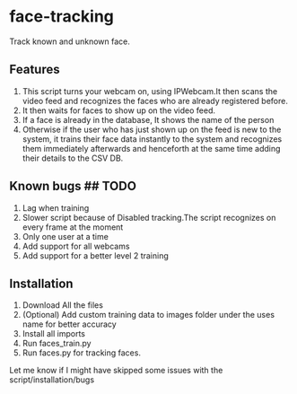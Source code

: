 # face-tracking
Track known and unknown face.

## Features
1) This script turns your webcam on, using IPWebcam.It then scans the video feed and recognizes the faces who are already registered before. 
2) It then waits for faces to show up on the video feed.
3) If a face is already in the database, It shows the name of the person 
4) Otherwise if the user who has just shown up on the feed is new to the system, it trains their face data instantly to the system and recognizes them immediately afterwards and henceforth at the same time adding their details to the CSV DB. 

## Known bugs ## TODO

1) Lag when training 
2) Slower script because of Disabled tracking.The script recognizes on every frame at the moment
3) Only one user at a time
4) Add support for all webcams
5) Add support for a better level 2 training  


## Installation 
1) Download All the  files
2) (Optional) Add custom training data to images folder under the uses name for better accuracy
4) Install all imports
3) Run faces_train.py
4) Run faces.py for tracking faces.

Let me know if I might have skipped some issues with the script/installation/bugs
